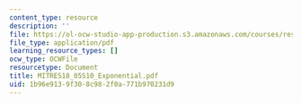 ```yaml
---
content_type: resource
description: ''
file: https://ol-ocw-studio-app-production.s3.amazonaws.com/courses/res-18-005-highlights-of-calculus-spring-2010/1b96e9139f308c982f0a771b970231d9_MITRES18_05S10_Exponential.pdf
file_type: application/pdf
learning_resource_types: []
ocw_type: OCWFile
resourcetype: Document
title: MITRES18_05S10_Exponential.pdf
uid: 1b96e913-9f30-8c98-2f0a-771b970231d9
---
```

